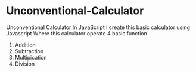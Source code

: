 # Unconventional-Calculator
Unconventional Calculator In JavaScript
I create this basic calculator using Javascript
Where this calculator operate 4 basic function
1. Addition 
2. Subtraction
3. Multipication
4. Division
